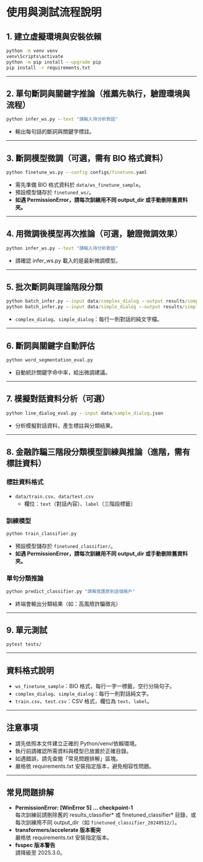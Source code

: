 # 使用與測試流程說明

## 1. 建立虛擬環境與安裝依賴

```cmd
python -m venv venv
venv\Scripts\activate
python -m pip install --upgrade pip
pip install -r requirements.txt
```

---

## 2. 單句斷詞與關鍵字推論（推薦先執行，驗證環境與流程）

```cmd
python infer_ws.py --text "請輸入待分析對話"
```
- 輸出每句話的斷詞與關鍵字標註。

---

## 3. 斷詞模型微調（可選，需有 BIO 格式資料）

```cmd
python finetune_ws.py --config configs/finetune.yaml
```
- 需先準備 BIO 格式資料於 `data/ws_finetune_sample`。
- 預設模型儲存於 `finetuned_ws/`。
- **如遇 PermissionError，請每次訓練用不同 output_dir 或手動刪除舊資料夾。**

---

## 4. 用微調後模型再次推論（可選，驗證微調效果）

```cmd
python infer_ws.py --text "請輸入待分析對話"
```
- 請確認 infer_ws.py 載入的是最新微調模型。

---

## 5. 批次斷詞與理論階段分類

```cmd
python batch_infer.py --input data/complex_dialog --output results/complex_report.csv
python batch_infer.py --input data/simple_dialog --output results/simple_report.csv
```
- `complex_dialog`、`simple_dialog`：每行一則對話的純文字檔。

---

## 6. 斷詞與關鍵字自動評估

```cmd
python word_segmentation_eval.py
```
- 自動統計關鍵字命中率，給出微調建議。

---

## 7. 模擬對話資料分析（可選）

```cmd
python line_dialog_eval.py --input data/sample_dialog.json
```
- 分析模擬對話資料，產生標註與分類結果。

---

## 8. 金融詐騙三階段分類模型訓練與推論（進階，需有標註資料）

### 標註資料格式
- `data/train.csv`、`data/test.csv`  
  - 欄位：`text`（對話內容）、`label`（三階段標籤）

### 訓練模型
```cmd
python train_classifier.py
```
- 預設模型儲存於 `finetuned_classifier/`。
- **如遇 PermissionError，請每次訓練用不同 output_dir 或手動刪除舊資料夾。**

### 單句分類推論
```cmd
python predict_classifier.py "請幫我匯款到這個帳戶"
```
- 終端會輸出分類結果（如：高風險詐騙徵兆）

---

## 9. 單元測試

```cmd
pytest tests/
```

---

## 資料格式說明

- `ws_finetune_sample`：BIO 格式，每行一字一標籤，空行分隔句子。
- `complex_dialog`、`simple_dialog`：每行一則對話純文字。
- `train.csv`、`test.csv`：CSV 格式，欄位為 `text`、`label`。

---

## 注意事項
- 請先依照本文件建立正確的 Python/venv/依賴環境。
- 執行前請確認所需資料與模型已放置於正確目錄。
- 如遇錯誤，請先查閱「常見問題排解」區塊。
- 嚴格依 requirements.txt 安裝指定版本，避免相容性問題。

---

## 常見問題排解

- **PermissionError: [WinError 5] ... checkpoint-1**  
  每次訓練前請刪除舊的 results_classifier* 或 finetuned_classifier* 目錄，或每次訓練用不同 output_dir（如 `finetuned_classifier_20240512/`）。
- **transformers/accelerate 版本衝突**  
  嚴格依 requirements.txt 安裝指定版本。
- **fsspec 版本警告**  
  請降級至 2025.3.0。
